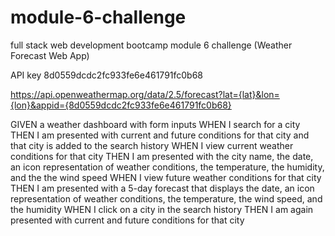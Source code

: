 # module-6-challenge
full stack web development bootcamp module 6 challenge (Weather Forecast Web App)


API key 8d0559dcdc2fc933fe6e461791fc0b68

https://api.openweathermap.org/data/2.5/forecast?lat={lat}&lon={lon}&appid={8d0559dcdc2fc933fe6e461791fc0b68}

GIVEN a weather dashboard with form inputs
WHEN I search for a city
THEN I am presented with current and future conditions for that city and that city is added to the search history
WHEN I view current weather conditions for that city
THEN I am presented with the city name, the date, an icon representation of weather conditions, the temperature, the humidity, and the the wind speed
WHEN I view future weather conditions for that city
THEN I am presented with a 5-day forecast that displays the date, an icon representation of weather conditions, the temperature, the wind speed, and the humidity
WHEN I click on a city in the search history
THEN I am again presented with current and future conditions for that city